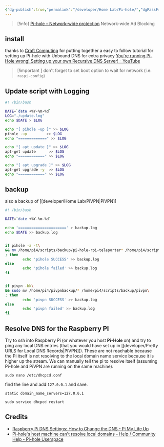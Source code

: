 ```yaml
---
{"dg-publish":true,"permalink":"/developer/Home Lab/Pi-hole/","dgPassFrontmatter":true}
---
```


> [!info] [Pi-hole – Network-wide protection](https://pi-hole.net/)
> Network-wide Ad Blocking

## install
thanks to [Craft Computing](https://www.patreon.com/CraftComputing) for putting together a easy to follow tutorial for setting up Pi-hole with Unbound DNS for extra privacy 
[You're running Pi-Hole wrong! Setting up your own Recursive DNS Server! - YouTube](https://www.youtube.com/watch?v=FnFtWsZ8IP0&t=551s)

>[!important ]
>don't forget to set boot option to wait for network (i.e. `raspi-config`)

## Update script with Logging

```bash
#! /bin/bash

DATE=`date +%Y-%m-%d`
LOG="./update.log"
echo $DATE > $LOG

echo "[ pihole -up ]" >> $LOG
pihole -up         >> $LOG
echo "=============" >> $LOG

echo "[ apt update ]" >> $LOG
apt-get update      >> $LOG
echo "============" >> $LOG

echo "[ apt upgrade ]" >> $LOG
apt-get upgrade -y  >> $LOG
echo "============" >> $LOG
```

## backup
also a backup of [[developer/Home Lab/PiVPN\|PiVPN]]

```bash
#! /bin/bash

DATE=`date +%Y-%m-%d`

echo '======================' > backup.log
echo $DATE >> backup.log


if pihole -a -t\
&& mv /home/pi4/scripts/backup/pi-hole-rpi-teleporter* /home/pi4/scripts/backup/pihole\
; then
        echo 'pihole SUCCESS' >> backup.log
else
        echo 'pihole failed' >> backup.log
fi


if pivpn -bk\
&& sudo mv /home/pi4/pivpnbackup/* /home/pi4/scripts/backup/pivpn\
; then
        echo 'pivpn SUCCESS' >> backup.log
else
        echo 'pivpn failed' >> backup.log
fi
```

## Resolve DNS for the Raspberry PI

Try to ssh into Raspberry Pi (or whatever you host **Pi-Hole** on) and try to ping any local DNS entries (that you would have set up in [[developer/Pretty URLS for Local DNS Records\|PiVPN]]). These are not reachable because the Pi itself is not resolving to the local domain name service because it is higher up the stream. We can manually tell the pi to resolve itself (assuming Pi-hole and PiVPN are running on the same machine).

```shell
sudo nano /etc/dhcpcd.conf
```

find the line and add `127.0.0.1` and save.

```shell
static domain_name_servers=127.0.0.1
```

```shell
sudo service dhcpcd restart
```

## Credits
- [Raspberry Pi DNS Settings: How to Change the DNS - Pi My Life Up](https://pimylifeup.com/raspberry-pi-dns-settings/)
- [Pi-hole's host machine can't resolve local domains - Help / Community Help - Pi-hole Userspace](https://discourse.pi-hole.net/t/pi-holes-host-machine-cant-resolve-local-domains/48008)